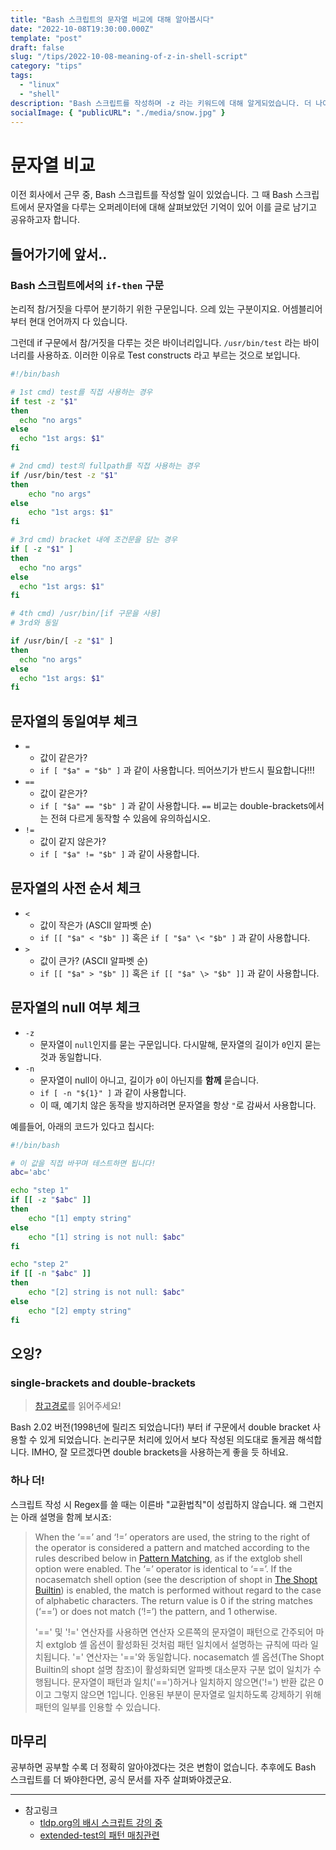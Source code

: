 ```yaml
---
title: "Bash 스크립트의 문자열 비교에 대해 알아봅시다"
date: "2022-10-08T19:30:00.000Z"
template: "post"
draft: false
slug: "/tips/2022-10-08-meaning-of-z-in-shell-script"
category: "tips"
tags:
  - "linux"
  - "shell"
description: "Bash 스크립트를 작성하며 -z 라는 키워드에 대해 알게되었습니다. 더 나아가 쉘 스크립트에선 문자열을 어떻게 다루는지 살펴봅시다."
socialImage: { "publicURL": "./media/snow.jpg" }
---
```


# 문자열 비교

이전 회사에서 근무 중, Bash 스크립트를 작성할 일이 있었습니다. 그 때 Bash 스크립트에서 문자열을 다루는 오퍼레이터에 대해 살펴보았던 기억이 있어 이를 글로 남기고 공유하고자 합니다.

## 들어가기에 앞서..

### Bash 스크립트에서의 `if-then` 구문

논리적 참/거짓을 다루어 분기하기 위한 구문입니다. 으레 있는 구분이지요. 어셈블리어부터 현대 언어까지 다 있습니다.

그런데 if 구문에서 참/거짓을 다루는 것은 바이너리입니다. `/usr/bin/test` 라는 바이너리를 사용하죠. 이러한 이유로 Test constructs 라고 부르는 것으로 보입니다.

```bash
#!/bin/bash

# 1st cmd) test를 직접 사용하는 경우
if test -z "$1"
then
  echo "no args"
else
  echo "1st args: $1"
fi

# 2nd cmd) test의 fullpath를 직접 사용하는 경우
if /usr/bin/test -z "$1"
then
    echo "no args"
else
    echo "1st args: $1"
fi

# 3rd cmd) bracket 내에 조건문을 담는 경우
if [ -z "$1" ]
then
  echo "no args"
else
  echo "1st args: $1"
fi

# 4th cmd) /usr/bin/[if 구문을 사용]
# 3rd와 동일

if /usr/bin/[ -z "$1" ]
then
  echo "no args"
else
  echo "1st args: $1"
fi
```

## 문자열의 동일여부 체크

- `=`
  - 값이 같은가?
  - `if [ "$a" = "$b" ]` 과 같이 사용합니다. 띄어쓰기가 반드시 필요합니다!!!
- `==`
  - 값이 같은가?
  - `if [ "$a" == "$b" ]` 과 같이 사용합니다. `==` 비교는 double-brackets에서는 전혀 다르게 동작할 수 있음에 유의하십시오.
- `!=`
  - 값이 같지 않은가?
  - `if [ "$a" != "$b" ]` 과 같이 사용합니다.

## 문자열의 사전 순서 체크

- `<`
  - 값이 작은가 (ASCII 알파벳 순)
  - `if [[ "$a" < "$b" ]]` 혹은 `if [ "$a" \< "$b" ]` 과 같이 사용합니다.
- `>`
  - 값이 큰가? (ASCII 알파벳 순)
  - `if [[ "$a" > "$b" ]]` 혹은 `if [[ "$a" \> "$b" ]]` 과 같이 사용합니다.

## 문자열의 null 여부 체크

- `-z`
  - 문자열이 `null`인지를 묻는 구문입니다. 다시말해, 문자열의 길이가 `0`인지 묻는 것과 동일합니다.
- `-n`
  - 문자열이 null이 아니고, 길이가 `0`이 아닌지를 **함께** 묻습니다.
  - `if [ -n "${1}" ]` 과 같이 사용합니다.
  - 이 때, 예기치 않은 동작을 방지하려면 문자열을 항상 `"`로 감싸서 사용합니다.

예를들어, 아래의 코드가 있다고 칩시다:

```bash
#!/bin/bash

# 이 값을 직접 바꾸며 테스트하면 됩니다!
abc='abc'

echo "step 1"
if [[ -z "$abc" ]]
then
    echo "[1] empty string"
else
    echo "[1] string is not null: $abc"
fi

echo "step 2"
if [[ -n "$abc" ]]
then
    echo "[2] string is not null: $abc"
else
    echo "[2] empty string"
fi
```

## 오잉?

### single-brackets and double-brackets

> [참고경로](https://tldp.org/LDP/abs/html/testconstructs.html#DBLBRACKETS)를 읽어주세요!

Bash 2.02 버전(1998년에 릴리즈 되었습니다!) 부터 if 구문에서 double bracket 사용할 수 있게 되었습니다. 논리구문 처리에 있어서 보다 작성된 의도대로 돌게끔 해석합니다. IMHO, 잘 모르겠다면 double brackets을 사용하는게 좋을 듯 하네요.

### 하나 더!

스크립트 작성 시 Regex를 쓸 때는 이른바 "교환법칙"이 성립하지 않습니다. 왜 그런지는 아래 설명을 함께 보시죠:

> When the ‘==’ and ‘!=’ operators are used, the string to the right of the operator is considered a pattern and matched according to the rules described below in [Pattern Matching](https://www.gnu.org/software/bash/manual/html_node/Pattern-Matching.html), as if the extglob shell option were enabled. The ‘=’ operator is identical to ‘==’. If the nocasematch shell option (see the description of shopt in [The Shopt Builtin](https://www.gnu.org/software/bash/manual/html_node/The-Shopt-Builtin.html)) is enabled, the match is performed without regard to the case of alphabetic characters. The return value is 0 if the string matches (‘==’) or does not match (‘!=’) the pattern, and 1 otherwise.
>
> '==' 및 '!=' 연산자를 사용하면 연산자 오른쪽의 문자열이 패턴으로 간주되어 마치 extglob 셸 옵션이 활성화된 것처럼 패턴 일치에서 설명하는 규칙에 따라 일치됩니다. '=' 연산자는 '=='와 동일합니다. nocasematch 셸 옵션(The Shopt Builtin의 shopt 설명 참조)이 활성화되면 알파벳 대소문자 구분 없이 일치가 수행됩니다. 문자열이 패턴과 일치('==')하거나 일치하지 않으면('!=') 반환 값은 0이고 그렇지 않으면 1입니다. 인용된 부분이 문자열로 일치하도록 강제하기 위해 패턴의 일부를 인용할 수 있습니다.

## 마무리

공부하면 공부할 수록 더 정확히 알아야겠다는 것은 변함이 없습니다. 추후에도 Bash 스크립트를 더 봐야한다면, 공식 문서를 자주 살펴봐야겠군요.

---

- 참고링크
  - [tldp.org의 배시 스크립트 강의 중](https://tldp.org/LDP/abs/html/comparison-ops.html)
  - [extended-test의 패턴 매칭관련](https://systemoverlord.com/2017/04/17/bash-extended-test-pattern-matching.html)
